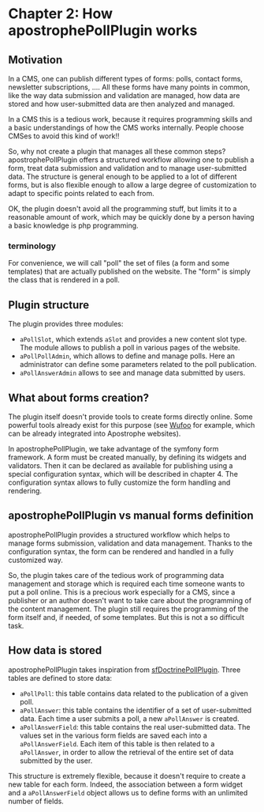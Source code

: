 # Chapter 2: How apostrophePollPlugin works

## Motivation

In a CMS, one can publish different types of forms: polls, contact forms, newsletter subscriptions, .... All these forms have many points in common, like the way data submission and validation are managed, how data are stored and how user-submitted data are then analyzed and managed.

In a CMS this is a tedious work, because it requires programming skills and a basic understandings of how the CMS works internally. People choose CMSes to avoid this kind of work!!

So, why not create a plugin that manages all these common steps? apostrophePollPlugin offers a structured workflow allowing one to publish a form, treat data submission and validation and to manage user-submitted data. The structure is general enough to be applied to a lot of different forms, but is also flexible enough to allow a large degree of customization to adapt to specific points related to each from.

OK, the plugin doesn't avoid all the programming stuff, but limits it to a reasonable amount of work, which may be quickly done by a person having a basic knowledge is php programming.

### terminology

For convenience, we will call "poll" the set of files (a form and some templates) that are actually published on the website. The "form" is simply the class that is rendered in a poll.

## Plugin structure

The plugin provides three modules:

*    `aPollSlot`, which extends `aSlot` and provides a new content slot type. The module allows  to publish a poll in various pages of the website.
*    `aPollPollAdmin`, which allows to define and manage polls. Here an administrator can define some parameters related to the poll publication.
*    `aPollAnswerAdmin` allows to see and manage data submitted by users.

## What about forms creation?

The plugin itself doesn't provide tools to create forms directly online. Some powerful tools already exist for this purpose (see [Wufoo](http://wufoo.com/ "Wufoo") for example, which can be already integrated into Apostrophe websites). 

In apostrophePollPlugin, we take advantage of the symfony form framework. A form must be created manually, by defining its widgets and validators. Then it can be declared as available for publishing using a special configuration syntax, which will be described in chapter 4. The configuration syntax allows to fully customize the form handling and rendering.

## apostrophePollPlugin vs manual forms definition

apostrophePollPlugin provides a structured workflow which helps to manage forms submission, validation and data management. Thanks to the configuration syntax, the form can be rendered and handled in a fully customized way. 

So, the plugin takes care of the tedious work of programming data management and storage which is required each time someone wants to put a poll online. This is a precious work especially for a CMS, since a publisher or an author doesn't want to take care about the programming of the content management. The plugin still requires the programming of the form itself and, if needed, of some templates. But this is not a so difficult task.

## How data is stored

apostrophePollPlugin takes inspiration from [sfDoctrinePollPlugin](http://www.symfony-project.org/plugins/sfDoctrinePollPlugin). Three tables are defined to store data:

*   `aPollPoll`: this table contains data related to the publication of a given poll.
*   `aPollAnswer`: this table contains the identifier of a set of user-submitted data. Each time a user submits a poll, a new `aPollAnswer` is created.
*   `aPollAnswerField`: this table contains the real user-submitted data. The values set in the various form fields are saved each into a `aPollAnswerField`. Each item of this table is then related to a `aPollAnswer`, in order to allow the retrieval of the entire set of data submitted by the user.

This structure is extremely flexible, because it doesn't require to create a new table for each form. Indeed, the association between a form widget and a `aPollAnswerField` object allows us to define forms with an unlimited number of fields.



